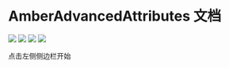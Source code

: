 # AmberAdvancedAttributes 文档

 [![](https://ci.appveyor.com/api/projects/status/0lqbcy31vis392hh?svg=true)](https://ci.appveyor.com/project/IzzelAliz/amberadvancedattributes)
 ![](https://img.shields.io/github/license/IzzelAliz/AmberAdvancedAttributes)
 ![](https://img.shields.io/github/last-commit/IzzelAliz/AmberAdvancedAttributes.svg?color=purple)
 ![](https://img.shields.io/github/release/IzzelAliz/AmberAdvancedAttributes.svg?color=blue)

点击左侧侧边栏开始
